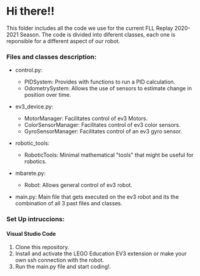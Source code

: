 # Hi there!!


This folder includes all the code we use for the current FLL Replay 2020-2021 Season.
The code is divided into diferent classes, each one is reponsible for a different aspect of our robot.

### Files and classes description:
- control.py:
  - PIDSystem: Provides with functions to run a PID calculation.
  - OdometrySystem: Allows the use of sensors to estimate change in position over time. 
  
- ev3_device.py:
  - MotorManager: Facilitates control of ev3 Motors.
  - ColorSensorManager: Facilitates control of ev3 color sensors.
  - GyroSensorManager: Facilitates control of an ev3 gyro sensor.
 
- robotic_tools:
  - RoboticTools: Minimal mathematical "tools" that might be useful for robotics.
 
- mbarete.py:
  - Robot: Allows general control of ev3 robot.
  
- main.py: Main file that gets executed on the ev3 robot and its the combination of all 3 past files and classes.


### Set Up intruccions:
#### Visual Studio Code
1. Clone this repository.
2. Install and activate the LEGO Education EV3 extension or make your own ssh connection with the robot.
3. Run the main.py file and start coding!.





